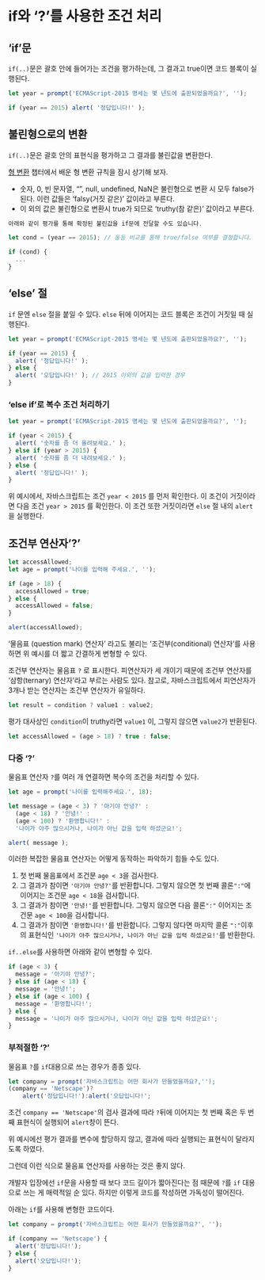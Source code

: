 # if와 ‘?’를 사용한 조건 처리

## ‘if’문

`if(..)`문은 괄호 안에 들어가는 조건을 평가하는데, 그 결과고 true이면 코드 블록이 실행된다.

```jsx
let year = prompt('ECMAScript-2015 명세는 몇 년도에 출판되었을까요?', '');

if (year == 2015) alert( '정답입니다!' );
```

## 불린형으로의 변환

`if(..)`문은 괄호 안의 표현식을 평가하고 그 결과를 불린값을 변환한다.

[형 변환](https://www.notion.so/ed4c753a0b874d6ab599592f913758a1) 챕터에서 배운 형 변환 규칙을 잠시 상기해 보자.

- 숫자, 0, 빈 문자열, “”, null, undefined, NaN은 불린형으로 변환 시 모두 false가 된다. 이런 값들은 ‘falsy(거짓 같은)’ 값이라고 부른다.
- 이 외의 값은 불린형으로 변환시 true가 되므로 ‘truthy(참 같은)’ 값이라고 부른다.

```jsx
아래와 같이 평가를 통해 확정된 불린값을 if문에 전달할 수도 있습니다.

let cond = (year == 2015); // 동등 비교를 통해 true/false 여부를 결정합니다.

if (cond) {
  ...
}
```

## ‘else’ 절

`if` 문엔 `else` 절을 붙일 수 있다. `else`  뒤에 이어지는 코드 블록은 조건이 거짓일 때 실행된다.

```jsx
let year = prompt('ECMAScript-2015 명세는 몇 년도에 출판되었을까요?', '');

if (year == 2015) {
  alert( '정답입니다!' );
} else {
  alert( '오답입니다!' ); // 2015 이외의 값을 입력한 경우
}
```

### ‘else if’로 복수 조건 처리하기

```jsx
let year = prompt('ECMAScript-2015 명세는 몇 년도에 출판되었을까요?', '');

if (year < 2015) {
  alert( '숫자를 좀 더 올려보세요.' );
} else if (year > 2015) {
  alert( '숫자를 좀 더 내려보세요.' );
} else {
  alert( '정답입니다!' );
}
```

위 예시에서, 자바스크립트는 조건 `year < 2015` 를 먼저 확인한다. 이 조건이 거짓이라면 다음 조건 `year > 2015` 를 확인한다. 이 조건 또한 거짓이라면 `else` 절 내의 `alert`을 실행한다.

## 조건부 연산자’?’

```jsx
let accessAllowed;
let age = prompt('나이를 입력해 주세요.', '');

if (age > 18) {
  accessAllowed = true;
} else {
  accessAllowed = false;
}

alert(accessAllowed);
```

‘물음표 (question mark) 연산자’ 라고도 불리는 ‘조건부(conditional) 연산자’를 사용하면 위 예시를 더 짧고 간결하게 변형할 수 있다.

조건부 연산자는 물음표 `?` 로 표시한다. 피연산자가 세 개이기 때문에 조건부 연산자를 ‘삼항(ternary) 연산자’라고 부르는 사람도 있다. 참고로, 자바스크립트에서 피연산자가 3개나 받는 연산자는 조건부 연산자가 유일하다.

```jsx
let result = condition ? value1 : value2;
```

평가 대사상인 `condition`이 truthy라면 `value1` 이, 그렇지 않으면 `value2`가 반환된다.

```jsx
let accessAllowed = (age > 18) ? true : false;
```

### 다중 ‘?’

물음표 연산자 `?`를 여러 개 연결하면 복수의 조건을 처리할 수 있다.

```jsx
let age = prompt('나이를 입력해주세요.', 18);

let message = (age < 3) ? '아기야 안녕?' :
  (age < 18) ? '안녕!' :
  (age < 100) ? '환영합니다!' :
  '나이가 아주 많으시거나, 나이가 아닌 값을 입력 하셨군요!';

alert( message );
```

이러한 복잡한 물음표 연산자는 어떻게 동작하는 파악하기 힘들 수도 있다.

1. 첫 번째 물음표에서 조건문 `age < 3`을 검사한다.
2. 그 결과가 참이면 `'아기야 안녕?'`를 반환합니다. 그렇지 않으면 첫 번째 콜론`":"`에 이어지는 조건문 `age < 18`을 검사합니다.
3. 그 결과가 참이면 `'안녕!'`를 반환합니다. 그렇지 않으면 다음 콜론`":"` 이어지는 조건문 `age < 100`을 검사합니다.
4. 그 결과가 참이면 `'환영합니다!'`를 반환합니다. 그렇지 않다면 마지막 콜론 `":"`이후의 표현식인 `'나이가 아주 많으시거나, 나이가 아닌 값을 입력 하셨군요!'`를 반환한다.

`if..else`를 사용하면 아래와 같이 변형할 수 있다.

```jsx
if (age < 3) {
  message = '아기야 안녕?';
} else if (age < 18) {
  message = '안녕!';
} else if (age < 100) {
  message = '환영합니다!';
} else {
  message = '나이가 아주 많으시거나, 나이가 아닌 값을 입력 하셨군요!';
}
```

### 부적절한 ‘?’

물음표 `?`를 `if`대용으로 쓰는 경우가 종종 있다.

```jsx
let company = prompt('자바스크립트는 어떤 회사가 만들었을까요?,'');
(company == 'Netscape')?
	alert('정답입니다!'):alert('오답입니다!';
```

조건 `company == 'Netscape'`의 검사 결과에 따라 `?`뒤에 이어지는 첫 번째 혹은 두 번째 표현식이 실행되어 `alert`창이 뜬다.

위 예시에선 평가 결과를 변수에 할당하지 않고, 결과에 따라 실행되는 표현식이 달라지도록 하였다.

그런데 이런 식으로 물음표 연산자를 사용하는 것은 좋지 않다.

개발자 입장에선 `if`문을 사용할 때 보다 코드 길이가 짧아진다는 점 때문에 `?`를 `if` 대용으로 쓰는 게 매력적일 순 있다. 하지만 이렇게 코드를 작성하면 가독성이 떨어진다.

아래는 `if`를 사용해 변형한 코드이다.

```jsx
let company = prompt('자바스크립트는 어떤 회사가 만들었을까요?', '');

if (company == 'Netscape') {
  alert('정답입니다!');
} else {
  alert('오답입니다!');
}
```

